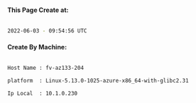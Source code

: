 
   
#### This Page Create at:

```bash

2022-06-03 - 09:54:56 UTC

```

#### Create By Machine:

```bash

Host Name : fv-az133-204

platform  : Linux-5.13.0-1025-azure-x86_64-with-glibc2.31

Ip Local  : 10.1.0.230

```


